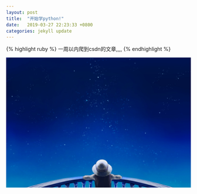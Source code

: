 ```yaml
---
layout: post
title:  "开始学python!"
date:   2019-03-27 22:23:33 +0800
categories: jekyll update
---
```


{% highlight ruby %}
一周以内爬到csdn的文章,,,,
{% endhighlight %}


![路飞](img/lufeiwatch.jpeg)
